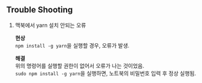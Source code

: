 ## Trouble Shooting 
1. 맥북에서 yarn 설치 안되는 오류 
  
    **현상**  
    `npm install -g yarn`을 실행할 경우, 오류가 발생.  
    
    **해결**  
    위의 명령어를 실행할 권한이 없어서 오류가 나는 것이었음.   
    `sudo npm install -g yarn`을 실행하면, 노트북의 비밀번호 입력 후 정상 실행됨. 
 

